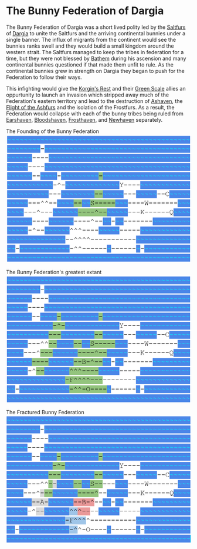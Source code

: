 # The Bunny Federation of Dargia

The Bunny Federation of Dargia was a short lived polity led by the [Saltfurs](../races/bunnies.md) of [Dargia](../locations/dargian_isles.md) to unite the Saltfurs and the arriving continental bunnies
under a single banner. The influx of migrants from the continent would see the bunnies ranks swell and they would build a small kingdom around the western strait.
The Saltfurs managed to keep the tribes in federation for a time, but they were not blessed by [Bathem](../people/individuals/bathem.md) during his ascension and many continental bunnies
questioned if that made them unfit to rule. As the continental bunnies grew in strength on Dargia they began to push for the Federation to follow their ways.

This infighting would give the [Korgin's Rest](../locations/city_korgins_rest.md) and their [Green Scale](../races/kobolds.md) allies an oppurtunity to launch an invasion which stripped away much of the Federation's
eastern territory and lead to the destruction of [Ashaven](../locations/city_ashaven.md), the [Flight of the Ashfurs](../events/flight_ashfurs.md) and the isolation of the Frostfurs.
As a result, the Federation would collapse with each of the bunny tribes being ruled from [Earshaven](../locations/city_earshaven.md), [Bloodshaven](../locations/city_bloodshaven.md),
[Frosthaven](../locations/city_frosthaven.md), and [Newhaven](../locations/city_newhaven.md) separately.

The Founding of the Bunny Federation
![](bunny_federation_founding.png)

The Bunny Federation's greatest extant
![](bunny_federation_apex.png)

The Fractured Bunny Federation
![](bunny_federation_collapse.png)